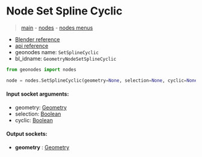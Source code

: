 # Node Set Spline Cyclic

> [main](../structure.md) - [nodes](nodes.md) - [nodes menus](nodes_menus.md)

- [Blender reference](https://docs.blender.org/manual/en/latest/modeling/geometry_nodes/curve/set_spline_cyclic.html)
- [api reference](https://docs.blender.org/api/current/bpy.types.GeometryNodeSetSplineCyclic.html)
- geonodes name: `SetSplineCyclic`
- bl_idname: `GeometryNodeSetSplineCyclic`

```python
from geonodes import nodes

node = nodes.SetSplineCyclic(geometry=None, selection=None, cyclic=None)
```

#### Input socket arguments:

- geometry: [Geometry](Geometry.md)
- selection: [Boolean](Boolean.md)
- cyclic: [Boolean](Boolean.md)

#### Output sockets:

- **geometry** : [Geometry](Geometry.md)

